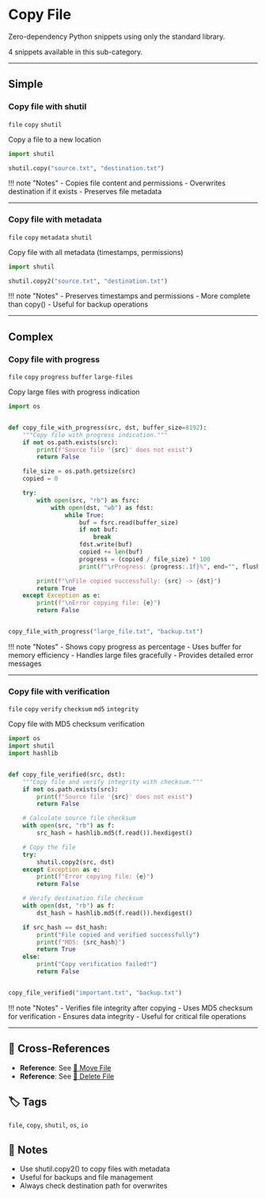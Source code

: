 # Copy File

Zero-dependency Python snippets using only the standard library.

4 snippets available in this sub-category.

---

## Simple

###  Copy file with shutil

`file` `copy` `shutil`

Copy a file to a new location

```python
import shutil

shutil.copy("source.txt", "destination.txt")
```

!!! note "Notes"
    - Copies file content and permissions
    - Overwrites destination if it exists
    - Preserves file metadata

<hr class="snippet-divider">

### Copy file with metadata

`file` `copy` `metadata` `shutil`

Copy file with all metadata (timestamps, permissions)

```python
import shutil

shutil.copy2("source.txt", "destination.txt")
```

!!! note "Notes"
    - Preserves timestamps and permissions
    - More complete than copy()
    - Useful for backup operations

<hr class="snippet-divider">

## Complex

###  Copy file with progress

`file` `copy` `progress` `buffer` `large-files`

Copy large files with progress indication

```python
import os


def copy_file_with_progress(src, dst, buffer_size=8192):
    """Copy file with progress indication."""
    if not os.path.exists(src):
        print(f"Source file '{src}' does not exist")
        return False

    file_size = os.path.getsize(src)
    copied = 0

    try:
        with open(src, "rb") as fsrc:
            with open(dst, "wb") as fdst:
                while True:
                    buf = fsrc.read(buffer_size)
                    if not buf:
                        break
                    fdst.write(buf)
                    copied += len(buf)
                    progress = (copied / file_size) * 100
                    print(f"\rProgress: {progress:.1f}%", end="", flush=True)

        print(f"\nFile copied successfully: {src} -> {dst}")
        return True
    except Exception as e:
        print(f"\nError copying file: {e}")
        return False


copy_file_with_progress("large_file.txt", "backup.txt")
```

!!! note "Notes"
    - Shows copy progress as percentage
    - Uses buffer for memory efficiency
    - Handles large files gracefully
    - Provides detailed error messages

<hr class="snippet-divider">

### Copy file with verification

`file` `copy` `verify` `checksum` `md5` `integrity`

Copy file with MD5 checksum verification

```python
import os
import shutil
import hashlib


def copy_file_verified(src, dst):
    """Copy file and verify integrity with checksum."""
    if not os.path.exists(src):
        print(f"Source file '{src}' does not exist")
        return False

    # Calculate source file checksum
    with open(src, "rb") as f:
        src_hash = hashlib.md5(f.read()).hexdigest()

    # Copy the file
    try:
        shutil.copy2(src, dst)
    except Exception as e:
        print(f"Error copying file: {e}")
        return False

    # Verify destination file checksum
    with open(dst, "rb") as f:
        dst_hash = hashlib.md5(f.read()).hexdigest()

    if src_hash == dst_hash:
        print("File copied and verified successfully")
        print(f"MD5: {src_hash}")
        return True
    else:
        print("Copy verification failed!")
        return False


copy_file_verified("important.txt", "backup.txt")
```

!!! note "Notes"
    - Verifies file integrity after copying
    - Uses MD5 checksum for verification
    - Ensures data integrity
    - Useful for critical file operations

<hr class="snippet-divider">

## 🔗 Cross-References

- **Reference**: See [📂 Move File](./move_file.md)
- **Reference**: See [📂 Delete File](./delete_file.md)

## 🏷️ Tags

`file`, `copy`, `shutil`, `os`, `io`

## 📝 Notes

- Use shutil.copy2() to copy files with metadata
- Useful for backups and file management
- Always check destination path for overwrites
